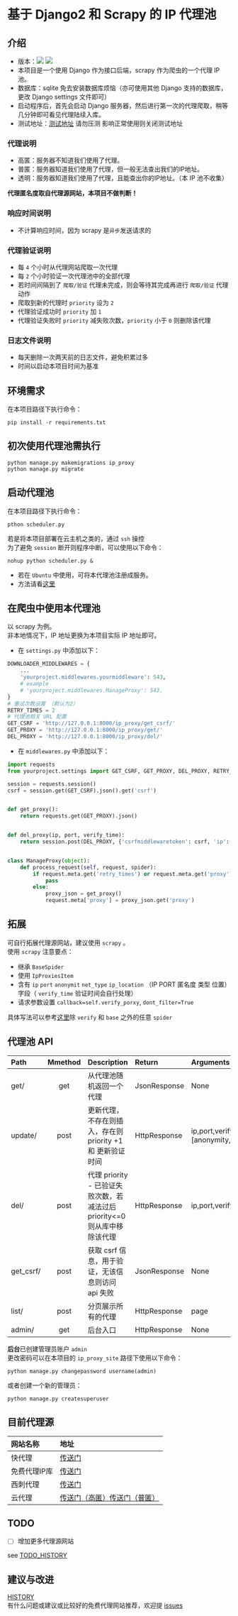 # 基于 Django2 和 Scrapy 的 IP 代理池
## 介绍
- 版本：![](https://img.shields.io/badge/Python-3.x-brightgreen) ![](https://img.shields.io/badge/Django-2.x-brightgreen)
- 本项目是一个使用 Django 作为接口后端，scrapy 作为爬虫的一个代理 IP 池。
- 数据库：sqlite 免去安装数据库烦恼（亦可使用其他 Django 支持的数据库，更改 Django settings 文件即可）
- 启动程序后，首先会启动 Django 服务器，然后进行第一次的代理爬取，稍等几分钟即可看见代理陆续入库。
- 测试地址：[测试地址](http://139.9.58.217:8000/ip_proxy/list/) 请勿压测 影响正常使用则关闭测试地址
### 代理说明
- 高匿：服务器不知道我们使用了代理。
- 普匿：服务器知道我们使用了代理，但一般无法查出我们的IP地址。
- 透明：服务器知道我们使用了代理，且能查出你的IP地址。（本 IP 池不收集）
  
**代理匿名度取自代理源网站，本项目不做判断！**
### 响应时间说明
- 不计算响应时间，因为 scrapy 是`异步`发送请求的
### 代理验证说明
- 每 `4` 个小时从代理网站爬取一次代理
- 每 `2` 个小时验证一次代理池中的全部代理
- 若时间间隔到了 `爬取/验证` 代理未完成，则会等待其完成再进行 `爬取/验证` 代理动作
- 爬取到新的代理时 `priority` 设为 `2` 
- 代理验证成功时 `priority` 加 `1`
- 代理验证失败时 `priority` 减失败次数，`priority` 小于 `0` 则删除该代理
### 日志文件说明
- 每天删除一次两天前的日志文件，避免积累过多
- 时间以启动本项目时间为基准
## 环境需求
在本项目路径下执行命令：
```shell script
pip install -r requirements.txt
```
## 初次使用代理池需执行
```shell script
python manage.py makemigrations ip_proxy
python manage.py migrate
```
## 启动代理池
在本项目路径下执行命令：
```shell script
pthon scheduler.py
```
若是将本项目部署在云主机之类的，通过 `ssh` 操控  
为了避免 `session` 断开则程序中断，可以使用以下命令：
```shell script
nohup python scheduler.py &
```
- 若在 `Ubuntu` 中使用，可将本代理池注册成服务。  
- 方法请看[这里](https://github.com/LZC6244/ip_proxy_pool/blob/master/docs/Ubuntu_service.md)
## 在爬虫中使用本代理池
以 scrapy 为例。  
非本地情况下，IP 地址更换为本项目实际 IP 地址即可。  
- 在 `settings.py` 中添加以下：
```python
DOWNLOADER_MIDDLEWARES = {
    ...
    'yourproject.middlewares.yourmiddleware': 543,
    # example
    # 'yourproject.middlewares.ManageProxy': 543,
}
# 重试次数设置 （默认为2）
RETRY_TIMES = 2
# 代理池相关 URL 配置
GET_CSRF = 'http://127.0.0.1:8000/ip_proxy/get_csrf/'
GET_PROXY = 'http://127.0.0.1:8000/ip_proxy/get/'
DEL_PROXY = 'http://127.0.0.1:8000/ip_proxy/del/'
```
- 在 `middlewares.py` 中添加以下：
```python
import requests
from yourproject.settings import GET_CSRF, GET_PROXY, DEL_PROXY, RETRY_TIMES

session = requests.session()
csrf = session.get(GET_CSRF).json().get('csrf')


def get_proxy():
    return requests.get(GET_PROXY).json()


def del_proxy(ip, port, verify_time):
    return session.post(DEL_PROXY, {'csrfmiddlewaretoken': csrf, 'ip': ip, 'port': port, 'verify_time': verify_time})


class ManageProxy(object):
    def process_request(self, request, spider):
        if request.meta.get('retry_times') or request.meta.get('proxy'):
            pass
        else:
            proxy_json = get_proxy()
            request.meta['proxy'] = proxy_json.get('proxy')
```
## 拓展
可自行拓展代理源网站，建议使用 `scrapy` 。  
使用 `scrapy` 注意要点：
- 继承 `BaseSpider`
- 使用 `IpProxiesItem`
- 含有 `ip` `port` `anonymit` `net_type` `ip_location` （IP PORT 匿名度 类型 位置）字段（ `verify_time` 验证时间会自行处理）
- 请求参数设置 `callback=self.verify_porxy`, `dont_filter=True`
  
具体写法可以参考[这里](https://github.com/LZC6244/ip_proxy_pool/tree/master/spider/ip_proxies/ip_proxies/spiders)除 `verify` 和 `base` 之外的任意 `spider`
## 代理池 API
| Path | Mmethod | Description | Return | Arguments | 
| :--  | :--: | :-- | :-- | :-- |
| get/ | get | 从代理池随机返回一个代理 | JsonResponse | None |
| update/ | post | 更新代理，不存在则插入，存在则 priority +1 和 更新验证时间 | HttpResponse | ip,port,verify_time,[anonymity,net_type,ip_location] |
| del/ | post | 代理 priority - 已验证失败次数，若减法过后 priority<=0 则从库中移除该代理 | HttpResponse | ip,port,verify_time |
| get_csrf/ | post | 获取 csrf 信息，用于验证，无该信息则访问 api 失败 | JsonResponse | None |
| list/ | post | 分页展示所有的代理 | HttpResponse | page |
| admin/ | get | 后台入口 | HttpResponse | None |  

**后台**已创建管理员账户 `admin`  
更改密码可以在本项目的 `ip_proxy_site` 路径下使用以下命令：
```shell script
python manage.py changepassword username(admin)
```
或者创建一个新的管理员：
```shell script
python manage.py createsuperuser
```
## 目前代理源
| 网站名称 | 地址 |
| :-- | :-- |
| 快代理 | [传送门](https://www.kuaidaili.com/free/inha/1/) |
| 免费代理IP库 | [传送门](http://ip.jiangxianli.com/?page=1) |
| 西刺代理 | [传送门](https://www.xicidaili.com/nn/1) |
| 云代理 | [传送门（高匿）](http://www.ip3366.net/free/?stype=1&page=1)[传送门（普匿）](http://www.ip3366.net/free/?stype=2&page=1) |
 
## TODO
- [ ] 增加更多代理源网站 

see  [TODO_HISTORY](https://github.com/LZC6244/ip_proxy_pool/blob/master/docs/TODO_history.md)
## 建议与改进
[HISTORY](https://github.com/LZC6244/ip_proxy_pool/blob/master/docs/history.md)  
有什么问题或建议或比较好的免费代理网站推荐，欢迎提 [issues](https://github.com/LZC6244/ip_proxy_pool/issues)  
